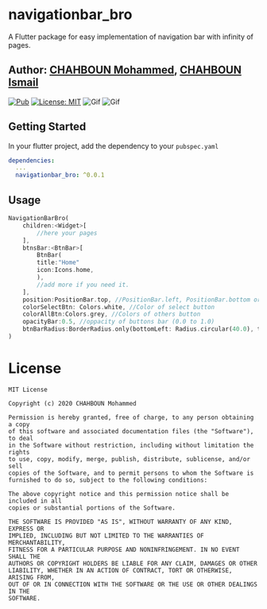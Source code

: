 # navigationbar_bro

A Flutter package for easy implementation of navigation bar with infinity of pages.

## Author: [CHAHBOUN Mohammed](https://github.com/ourflutter), [CHAHBOUN Ismail](https://github.com/zakatknowledge)


[![Pub](https://img.shields.io/pub/v/navigationbar_bro.svg)](https://pub.dartlang.org/packages/navigationbar_bro)
[![License: MIT](https://img.shields.io/badge/License-MIT-yellow.svg)](https://opensource.org/licenses/MIT)
![Gif](https://github.com/ourflutter/navigationbar_bro/blob/master/bottom_bar.gif "bottom position")
![Gif](https://github.com/ourflutter/navigationbar_bro/blob/master/left_bar.gif "left position")
## Getting Started

In your flutter project, add the dependency to your `pubspec.yaml`

```yaml
dependencies:
  ...
  navigationbar_bro: ^0.0.1
```

## Usage
```dart
NavigationBarBro(
    children:<Widget>[
        //here your pages
    ],
    btnsBar:<BtnBar>[
        BtnBar(
        title:"Home"
        icon:Icons.home,
        ),
        //add more if you need it.
    ],
    position:PositionBar.top, //PositionBar.left, PositionBar.bottom or PositionBar.right (choose the position of navigation bar)
    colorSelectBtn: Colors.white, //Color of select button
    colorAllBtn:Colors.grey, //Colors of others button
    opacityBar:0.5, //oppacity of buttons bar (0.0 to 1.0)
    btnBarRadius:BorderRadius.only(bottomLeft: Radius.circular(40.0), topRight: Radius.circular(40.0)), //Radius of buttons bar
)
```
# License
    MIT License
    
    Copyright (c) 2020 CHAHBOUN Mohammed
    
    Permission is hereby granted, free of charge, to any person obtaining a copy
    of this software and associated documentation files (the "Software"), to deal
    in the Software without restriction, including without limitation the rights
    to use, copy, modify, merge, publish, distribute, sublicense, and/or sell
    copies of the Software, and to permit persons to whom the Software is
    furnished to do so, subject to the following conditions:
    
    The above copyright notice and this permission notice shall be included in all
    copies or substantial portions of the Software.
    
    THE SOFTWARE IS PROVIDED "AS IS", WITHOUT WARRANTY OF ANY KIND, EXPRESS OR
    IMPLIED, INCLUDING BUT NOT LIMITED TO THE WARRANTIES OF MERCHANTABILITY,
    FITNESS FOR A PARTICULAR PURPOSE AND NONINFRINGEMENT. IN NO EVENT SHALL THE
    AUTHORS OR COPYRIGHT HOLDERS BE LIABLE FOR ANY CLAIM, DAMAGES OR OTHER
    LIABILITY, WHETHER IN AN ACTION OF CONTRACT, TORT OR OTHERWISE, ARISING FROM,
    OUT OF OR IN CONNECTION WITH THE SOFTWARE OR THE USE OR OTHER DEALINGS IN THE
    SOFTWARE.
